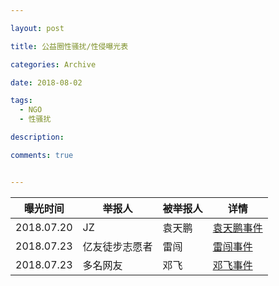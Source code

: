 ```yaml
---

layout: post

title: 公益圈性骚扰/性侵曝光表

categories: Archive

date: 2018-08-02

tags:
  - NGO
  - 性骚扰

description:

comments: true


---
```


曝光时间|举报人|被举报人|详情
---|---|---|---
2018.07.20|JZ|袁天鹏|[袁天鹏事件](https://ngometoo.github.io/YuanTianpeng/)
2018.07.23|亿友徒步志愿者|雷闯|[雷闯事件](https://ngometoo.github.io/Lei-Chuang/)
2018.07.23|多名网友|邓飞|[邓飞事件](https://ngometoo.github.io/Deng-Fei/)
